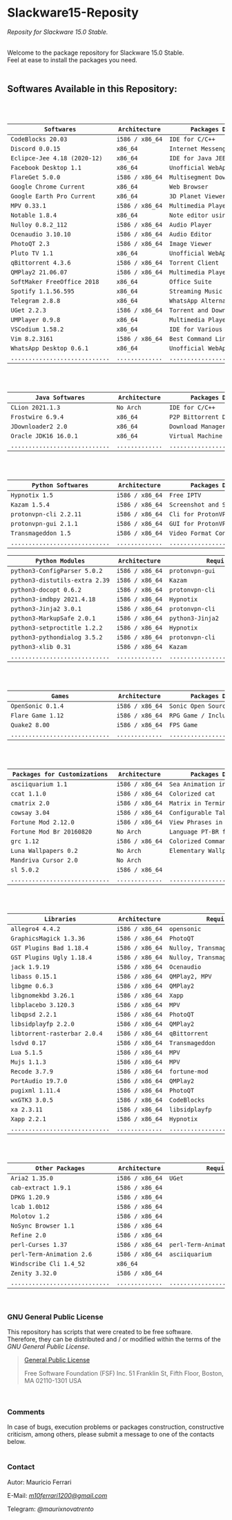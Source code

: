 # Slackware15-Reposity
*Reposity for Slackware 15.0 Stable.*
<br/><br/>

Welcome to the package repository for Slackware 15.0 Stable.<br/>
Feel at ease to install the packages you need.
<br/><br/>

## Softwares Available in this Repository:

<br/><br/>

| `Softwares`                    | `Architecture`  | `Packages Description`             | `Required By` |
|--------------------------------|-----------------|------------------------------------|---------------|
| `CodeBlocks 20.03`             | `i586 / x86_64` | `IDE for C/C++`                    |               |
| `Discord 0.0.15`               | `x86_64`        | `Internet Messenger`               |               |
| `Eclipce-Jee 4.18 (2020-12)`   | `x86_64`        | `IDE for Java JEE`                 |               |
| `Facebook Desktop 1.1`         | `x86_64`        | `Unofficial WebApp for Facebook`   |               |
| `FlareGet 5.0.0`               | `i586 / x86_64` | `Multisegment Download Manager`    |               |
| `Google Chrome Current`        | `x86_64`        | `Web Browser`                      |               |
| `Google Earth Pro Current`     | `x86_64`        | `3D Planet Viewer`                 |               |
| `MPV 0.33.1`                   | `i586 / x86_64` | `Multimedia Player`                | `Hypnotix`    |
| `Notable 1.8.4`                | `x86_64`        | `Note editor using Markdown`       |               |
| `Nulloy 0.8.2_112`             | `i586 / x86_64` | `Audio Player`                     |               |
| `Ocenaudio 3.10.10`            | `i586 / x86_64` | `Audio Editor`                     |               |
| `PhotoQT 2.3`                  | `i586 / x86_64` | `Image Viewer`                     |               |
| `Pluto TV 1.1`                 | `x86_64`        | `Unofficial WebApp for Pluto TV`   |               |
| `qBittorrent 4.3.6`            | `i586 / x86_64` | `Torrent Client`                   |               |
| `QMPlay2 21.06.07`             | `i586 / x86_64` | `Multimedia Player`                |               |
| `SoftMaker FreeOffice 2018`    | `x86_64`        | `Office Suite`                     |               |
| `Spotify 1.1.56.595`           | `x86_64`        | `Streaming Music player`           |               |
| `Telegram 2.8.8`               | `x86_64`        | `WhatsApp Alternative`             |               |
| `UGet 2.2.3`                   | `i586 / x86_64` | `Torrent and Download Manager`     |               |
| `UMPlayer 0.9.8`               | `x86_64`        | `Multimedia Player`                |               |
| `VSCodium 1.58.2`              | `x86_64`        | `IDE for Various Languages`        |               |
| `Vim 8.2.3161`                 | `i586 / x86_64` | `Best Command Line Text Editor`    |               |
| `WhatsApp Desktop 0.6.1`       | `x86_64`        | `Unofficial WebApp for WhatsApp`   |               |
| `............................` | `.............` | `................................` | `...........` |

<br/><br/>

| `Java Softwares`               | `Architecture`  | `Packages Description`             |
|--------------------------------|-----------------|------------------------------------|
| `CLion 2021.1.3`               | `No Arch`       | `IDE for C/C++`                    |
| `Frostwire 6.9.4`              | `x86_64`        | `P2P Bittorrent Downloader`        |
| `JDownloader2 2.0`             | `x86_64`        | `Download Manager`                 |
| `Oracle JDK16 16.0.1`          | `x86_64`        | `Virtual Machine Java`             |
| `............................` | `.............` | `................................` |

<br/><br/>

| `Python Softwares`             | `Architecture`  | `Packages Description`             |
|--------------------------------|-----------------|------------------------------------|
| `Hypnotix 1.5`                 | `i586 / x86_64` | `Free IPTV`                        |
| `Kazam 1.5.4`                  | `i586 / x86_64` | `Screenshot and Screencast`        |
| `protonvpn-cli 2.2.11`         | `i586 / x86_64` | `Cli for ProtonVPN`                |
| `protonvpn-gui 2.1.1`          | `i586 / x86_64` | `GUI for ProtonVPN`                |
| `Transmageddon 1.5`            | `i586 / x86_64` | `Video Format Conversion Tool`     |
| `............................` | `.............` | `................................` |

| `Python Modules`               | `Architecture`  | `Required By`                      |
|--------------------------------|-----------------|------------------------------------|
| `python3-ConfigParser 5.0.2`   | `i586 / x86_64` | `protonvpn-gui`                    |
| `python3-distutils-extra 2.39` | `i586 / x86_64` | `Kazam`                            |
| `python3-docopt 0.6.2`         | `i586 / x86_64` | `protonvpn-cli`                    |
| `python3-imdbpy 2021.4.18`     | `i586 / x86_64` | `Hypnotix`                         |
| `python3-Jinja2 3.0.1`         | `i586 / x86_64` | `protonvpn-cli`                    |
| `python3-MarkupSafe 2.0.1`     | `i586 / x86_64` | `python3-Jinja2`                   |
| `python3-setproctitle 1.2.2`   | `i586 / x86_64` | `Hypnotix`                         |
| `python3-pythondialog 3.5.2`   | `i586 / x86_64` | `protonvpn-cli`                    |
| `python3-xlib 0.31`            | `i586 / x86_64` | `Kazam`                            |
| `............................` | `.............` | `................................` |

<br/><br/>

| `Games`                        | `Architecture`  | `Packages Description`             |
|--------------------------------|-----------------|------------------------------------|
| `OpenSonic 0.1.4`              | `i586 / x86_64` | `Sonic Open Source`                |
| `Flare Game 1.12`              | `i586 / x86_64` | `RPG Game / Include Engine`        |
| `Quake2 8.00`                  | `i586 / x86_64` | `FPS Game`                         |
| `............................` | `.............` | `................................` |


<br/><br/>

| `Packages for Customizations`  | `Architecture`  | `Packages Description`             |
|--------------------------------|-----------------|------------------------------------|
| `asciiquarium 1.1`             | `i586 / x86_64` | `Sea Animation in ASCII Art`       |
| `ccat 1.1.0`                   | `i586 / x86_64` | `Colorized cat`                    |
| `cmatrix 2.0`                  | `i586 / x86_64` | `Matrix in Terminal`               |
| `cowsay 3.04`                  | `i586 / x86_64` | `Configurable Talking Cow`         |
| `Fortune Mod 2.12.0`           | `i586 / x86_64` | `View Phrases in Terminal`         |
| `Fortune Mod Br 20160820`      | `No Arch`       | `Language PT-BR for fortune-mod`   |
| `grc 1.12`                     | `i586 / x86_64` | `Colorized Commands`               |
| `Luna Wallpapers 0.2`          | `No Arch`       | `Elementary Wallpapers`            |
| `Mandriva Cursor 2.0 `         | `No Arch`       |                                    |
| `sl 5.0.2`                     | `i586 / x86_64` |                                    |
| `............................` | `.............` | `................................` |

<br/><br/>

| `Libraries`                    | `Architecture`  | `Required By`                      |
|--------------------------------|-----------------|------------------------------------|
| `allegro4 4.4.2`               | `i586 / x86_64` | `opensonic`                        |
| `GraphicsMagick 1.3.36`        | `i586 / x86_64` | `PhotoQT`                          |
| `GST Plugins Bad 1.18.4`       | `i586 / x86_64` | `Nulloy, Transmageddon`            |
| `GST Plugins Ugly 1.18.4`      | `i586 / x86_64` | `Nulloy, Transmageddon`            |
| `jack 1.9.19`                  | `i586 / x86_64` | `Ocenaudio`                        |
| `libass 0.15.1`                | `i586 / x86_64` | `QMPlay2, MPV`                     |
| `libgme 0.6.3`                 | `i586 / x86_64` | `QMPlay2`                          |
| `libgnomekbd 3.26.1`           | `i586 / x86_64` | `Xapp`                             |
| `libplacebo 3.120.3`           | `i586 / x86_64` | `MPV`                              |
| `libqpsd 2.2.1`                | `i586 / x86_64` | `PhotoQT`                          |
| `libsidplayfp 2.2.0`           | `i586 / x86_64` | `QMPlay2`                          |
| `libtorrent-rasterbar 2.0.4`   | `i586 / x86_64` | `qBittorrent`                      |
| `lsdvd 0.17`                   | `i586 / x86_64` | `Transmageddon`                    |
| `Lua 5.1.5`                    | `i586 / x86_64` | `MPV`                              |
| `Mujs 1.1.3`                   | `i586 / x86_64` | `MPV`                              |
| `Recode 3.7.9`                 | `i586 / x86_64` | `fortune-mod`                      |
| `PortAudio 19.7.0`             | `i586 / x86_64` | `QMPlay2`                          |
| `pugixml 1.11.4`               | `i586 / x86_64` | `PhotoQT`                          |
| `wxGTK3 3.0.5`                 | `i586 / x86_64` | `CodeBlocks`                       |
| `xa 2.3.11`                    | `i586 / x86_64` | `libsidplayfp`                     |
| `Xapp 2.2.1`                   | `i586 / x86_64` | `Hypnotix`                         |
| `............................` | `.............` | `................................` |

<br/><br/>

| `Other Packages`               | `Architecture`  | `Required By`                      |
|--------------------------------|-----------------|------------------------------------|
| `Aria2 1.35.0`                 | `i586 / x86_64` | `UGet`                             |
| `cab-extract 1.9.1`            | `i586 / x86_64` |                                    |
| `DPKG 1.20.9`                  | `i586 / x86_64` |                                    |
| `lcab 1.0b12`                  | `i586 / x86_64` |                                    |
| `Molotov 1.2`                  | `i586 / x86_64` |                                    |
| `NoSync Browser 1.1`           | `i586 / x86_64` |                                    |
| `Refine 2.0`                   | `i586 / x86_64` |                                    |
| `perl-Curses 1.37`             | `i586 / x86_64` | `perl-Term-Animation`              |
| `perl-Term-Animation 2.6`      | `i586 / x86_64` | `asciiquarium`                     |
| `Windscribe Cli 1.4_52`        | `x86_64`        |                                    |
| `Zenity 3.32.0`                | `i586 / x86_64` |                                    |
| `............................` | `.............` | `................................` | 

<br/>

### GNU General Public License

This repository has scripts that were created to be free software.<br/>
Therefore, they can be distributed and / or modified within the terms of the *GNU General Public License*.

>[General Public License](https://pt.wikipedia.org/wiki/GNU_General_Public_License)
>
>Free Software Foundation (FSF) Inc. 51 Franklin St, Fifth Floor, Boston, MA 02110-1301 USA
<br/>

### Comments

In case of bugs, execution problems or packages construction, constructive criticism, among others, please submit a message to one of the contacts below.
<br/><br/>

### Contact

Autor: Mauricio Ferrari

E-Mail: *m10ferrari1200@gmail.com*

Telegram: *@maurixnovatrento*
